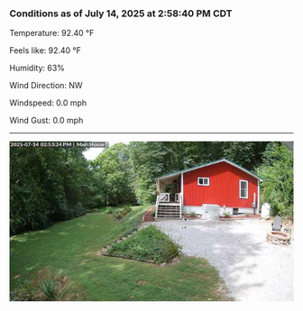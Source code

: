 ### Conditions as of July 14, 2025 at 2:58:40 PM CDT 

Temperature: 92.40 &deg;F

Feels like: 92.40 &deg;F

Humidity: 63%

Wind Direction: NW

Windspeed: 0.0 mph

Wind Gust: 0.0 mph

---

<img src="./images/latest.jpeg"/>

